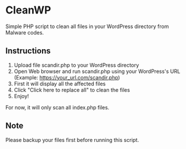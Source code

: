 # CleanWP
Simple PHP script to clean all files in your WordPress directory from Malware codes.

## Instructions
1. Upload file scandir.php to your WordPress directory
2. Open Web browser and run scandir.php using your WordPress's URL (Example: https://your_url.com/scandir.php)
3. First it will display all the affected files
4. Click "Click here to replace all" to clean the files
5. Enjoy!

For now, it will only scan all index.php files.

## Note
Please backup your files first before running this script.
